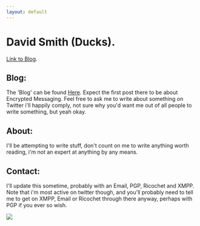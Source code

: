 ```yaml
---
layout: default
---
```


# [](#header-1)David Smith (Ducks).

[Link to Blog](/blog.md).

## [](#header-2)Blog:

The 'Blog' can be found [Here](/blog.md). Expect the first post there to be about Encrypted Messaging. Feel free to ask me to write about something on Twitter i'll happily comply, not sure why you'd want me out of all people to write something, but yeah okay.



## [](#header-2)About:

I'll be attempting to write stuff, don't count on me to write anything worth reading, i'm not an expert at anything by any means. 


## [](#header-2)Contact:

I'll update this sometime, probably with an Email, PGP, Ricochet and XMPP. Note that i'm most active on twitter though, and you'll probably need to tell me to get on XMPP, Email or Ricochet through there anyway, perhaps with PGP if you ever so wish.

![](https://media.giphy.com/media/MvOTI6xRNitLa/giphy.gif)

